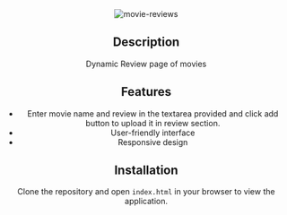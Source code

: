 
<div align="center">
<img src="https://nkb-backend-media-static-tenxiitian.s3.ap-south-1.amazonaws.com/tenxiitian_prod/programs/Tech+Programs/frontend-content/ccbp/coding-practice-questions/dynamic-webapps/movie-reviews-v1.gif" alt="movie-reviews" style="max-width: 300px;">

## Description
Dynamic Review page of movies
## Features
- Enter movie name and review in the textarea provided and click add button to upload it in review section.
- User-friendly interface
- Responsive design

## Installation

Clone the repository and open `index.html` in your browser to view the application.
